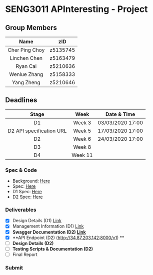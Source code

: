# SENG3011 APInteresting - Project
## Group Members
| Name | zID |
|:----:|:---:|
| Cher Ping Choy | z5135745 |
| Linchen Chen | z5163479 |
| Ryan Cai | z5210636 |
| Wenlue Zhang | z5158333 |
| Yang Zheng | z5210646 |

## Deadlines
| Stage |  Week  | Date & Time |
|:-----:|:------:|:----:|
| D1    | Week 3 | 03/03/2020 17:00 |
| D2 API specification URL | Week 5 | 17/03/2020 17:00 |
| D2    | Week 6 | 24/03/2020 17:00 |
| D3    | Week 8 |      |
| D4    | Week 11 |     |

### Spec & Code

+ Background: [Here](https://webcms3.cse.unsw.edu.au/files/0beaee40a539657f3c1bdf37d93ee4038a8a86fd0e5f7def6dd839eb6d4c12fe)
+ Spec: [Here](https://webcms3.cse.unsw.edu.au/static/uploads/course/SENG3011/20T1/441d26b246c6ef9beac40077659ca8b051d03cf991e27909f29b25fbd541049c/AnalyticsPlatformEpidemics_v_8_2.pdf)
+ D1 Spec: [Here](https://webcms3.cse.unsw.edu.au/static/uploads/course/SENG3011/20T1/214ce623c79c14d025178d276e412a20a829da1cf467dbf917031f14b6f73711/Week3_D1_Requirements.pdf)
+ D2 Spec: [Here](https://webcms3.cse.unsw.edu.au/static/uploads/course/SENG3011/20T1/9c388def8b481ef564d80c0f76c110a05de6e34c18cced798346ace9f8560049/Week5and6_D2_Requirements.pdf)

### Deliverables
- [x] Design Details (D1) [Link](https://github.com/websterzh/SENG3011_APInteresting/blob/master/Reports/DesignDetails.md)
- [x] Management Information (D1) [Link](https://github.com/websterzh/SENG3011_APInteresting/blob/master/Reports/ManagementInformation.md)
- [x] **Swagger Documentation (D2) [Link](https://app.swaggerhub.com/apis/websterzh/APInteresting/1.0.0)**
- [x] **API Endpoint (D2) (http://34.87.203.142:8000/v1) **
- [ ] **Design Details (D2)**
- [ ] **Testing Scripts & Documentation (D2)**
- [ ] Final Report

### Submit
